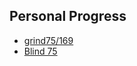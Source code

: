 ## Personal Progress
- [grind75/169](https://www.techinterviewhandbook.org/grind75/?hours=40&weeks=5)
- [Blind 75](https://leetcode.com/discuss/general-discussion/460599/blind-75-leetcode-questions)